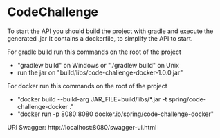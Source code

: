 # CodeChallenge

To start the API you should build the project with gradle and execute the generated .jar
It contains a dockerfile, to simplify the API to start.

For gradle build run this commands on the root of the project
- "gradlew build" on Windows or "./gradlew build" on Unix
- run the jar on "build/libs/code-challenge-docker-1.0.0.jar"

For docker run this commands on the root of the project
- "docker build --build-arg JAR_FILE=build/libs/*.jar -t spring/code-challenge-docker ." 
- "docker run -p 8080:8080 docker.io/spring/code-challenge-docker"

URl Swagger: http://localhost:8080/swagger-ui.html